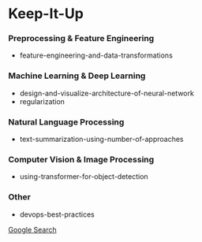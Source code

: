 # Keep-It-Up


### Preprocessing & Feature Engineering

-  feature-engineering-and-data-transformations

### Machine Learning & Deep Learning

-  design-and-visualize-architecture-of-neural-network
-  regularization

### Natural Language Processing

-  text-summarization-using-number-of-approaches

### Computer Vision & Image Processing

-  using-transformer-for-object-detection

### Other

-  devops-best-practices

[Google Search](https://www.google.com/search?q=up+to+date+stay%7Ckeep+data+science)

